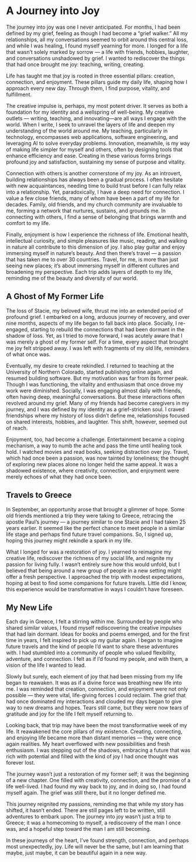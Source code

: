 # A Journey into Joy

The journey into joy was one I never anticipated. For months, I had been defined by my
grief, feeling as though I had become a “grief walker.” All my relationships, all my conversations seemed to orbit
around this central loss, and while I was healing, I found myself yearning for more. I longed for a life that wasn’t
solely marked by sorrow — a life with friends, hobbies, laughter, and conversations unshadowed by grief. I wanted to
rediscover the things that had once brought me joy: teaching, writing, creating.

Life has taught me that joy is rooted in three essential pillars: creation, connection, and enjoyment. These pillars
guide my daily life, shaping how I approach every new day. Through them, I find purpose, vitality, and fulfillment.

The creative impulse is, perhaps, my most potent driver. It serves as both a foundation for my identity and a wellspring
of well-being. My creative outlets — writing, teaching, and innovating—are all ways I engage with the world. When I write,
I seek to unravel the layers of life and deepen my understanding of the world around me. My teaching, particularly in
technology, encompasses web applications, software engineering, and leveraging AI to solve everyday problems.
Innovation, meanwhile, is my way of making life simpler for myself and others, often by designing tools that enhance
efficiency and ease. Creating in these various forms brings profound joy and satisfaction, sustaining my sense of
purpose and vitality.

Connection with others is another cornerstone of my joy. As an introvert, building relationships has always been a
gradual process. I often hesitate with new acquaintances, needing time to build trust before I can fully relax into a
relationship. Yet, paradoxically, I have a deep need for connection. I value a few close friends, many of whom have been
a part of my life for decades. Family, old friends, and my church community are invaluable to me, forming a network that
nurtures, sustains, and grounds me. In connecting with others, I find a sense of belonging that brings warmth and
comfort to my life.

Finally, enjoyment is how I experience the richness of life. Emotional health, intellectual curiosity, and simple
pleasures like music, reading, and walking in nature all contribute to this dimension of joy. I also play guitar and
enjoy immersing myself in nature’s beauty. And then there’s travel — a passion that has taken me to over 30 countries.
Travel, for me, is more than just seeing new places; it’s about immersing myself in different cultures and broadening my
perspective. Each trip adds layers of depth to my life, reminding me of the beauty and diversity of our world.

## A Ghost of My Former Life

The loss of Stacie, my beloved wife, thrust me into an extended period of profound grief. I embarked on a long, arduous
journey of recovery, and over nine months, aspects of my life began to fall back into place. Socially, I re-engaged,
starting to rebuild the connections that had been dormant in the shadow of loss. Yet, as I tried to move forward, I was
acutely aware that I was merely a ghost of my former self. For a time, every aspect that brought me joy felt stripped
away. I was left with fragments of my old life, reminders of what once was.

Eventually, my desire to create rekindled. I returned to teaching at the University of Northern Colorado, started
publishing online again, and resumed building software. But my motivation was far from its former peak. Though I was
functioning, the vitality and enthusiasm that once drove my work were diminished. Socially, I was engaging almost daily
with friends, often having deep, meaningful conversations. But these interactions often revolved around my grief. Many
of my friends had become caregivers in my journey, and I was defined by my identity as a grief-stricken soul. I craved
friendships where my history of loss didn’t define me, relationships focused on shared interests, hobbies, and laughter.
This shift, however, seemed out of reach.

Enjoyment, too, had become a challenge. Entertainment became a coping mechanism, a way to numb the ache and pass the
time until healing took hold. I watched movies and read books, seeking distraction over joy. Travel, which had once been
a passion, was now tainted by loneliness; the thought of exploring new places alone no longer held the same appeal. It
was a shadowed existence, where creativity, connection, and enjoyment were merely echoes of what they had once been.

## Travels to Greece

In September, an opportunity arose that brought a glimmer of hope. Some old friends mentioned a trip they were taking to
Greece, retracing the apostle Paul’s journey — a journey similar to one Stacie and I had taken 25 years earlier. It seemed
like the perfect chance to meet people in a similar life stage and perhaps find future travel companions. So, I signed
up, hoping this journey might rekindle a spark in my life.

What I longed for was a restoration of joy. I yearned to reimagine my creative life, rediscover the richness of my
social life, and reignite my passion for living fully. I wasn’t entirely sure how this would unfold, but I believed that
being around a new group of people in a new setting might offer a fresh perspective. I approached the trip with modest
expectations, hoping at best to find some companions for future travels. Little did I know, this experience would be
transformative in ways I couldn’t have foreseen.

## My New Life

Each day in Greece, I felt a stirring within me. Surrounded by people who shared similar values, I found myself
rediscovering the creative impulses that had lain dormant. Ideas for books and poems emerged, and for the first time in
years, I felt inspired to pick up my guitar again. I began to imagine future travels and the kind of people I’d want to
share these adventures with. I had stumbled into a community of people who valued flexibility, adventure, and
connection. I felt as if I’d found my people, and with them, a vision of the life I wanted to lead.

Slowly but surely, each element of joy that had been missing from my life began to reawaken. It was as if a divine force
was breathing new life into me. I was reminded that creation, connection, and enjoyment were not only possible — they
were vital, life-giving forces I could reclaim. The grief that had once dominated my interactions and clouded my days
began to give way to new dreams and hopes. Tears still came, but they were now tears of gratitude and joy for the life I
felt myself returning to.

Looking back, that trip may have been the most transformative week of my life. It reawakened the core pillars of my
existence. Creating, connecting, and enjoying life became more than distant memories — they were once again realities. My
heart overflowed with new possibilities and fresh enthusiasm. I was stepping out of the shadows, embracing a future that
was rich with potential and filled with the kind of joy I had once thought was forever lost.

The journey wasn’t just a restoration of my former self; it was the beginning of a new chapter. One filled with
creativity, connection, and the promise of a life well-lived. I had found my way back to joy, and in doing so, I had
found myself again. The grief was still there, but it no longer defined me. 

This journey reignited my passions, reminding me that while my story has shifted, it hasn’t ended. There are still pages
left to be written, still adventures to embark upon. The journey into joy wasn’t just a trip to Greece; it was a
homecoming to myself, a rediscovery of the man I once was, and a hopeful step toward the man I am still becoming. 

In these journeys of the heart, I’ve found strength, connection, and perhaps most unexpectedly, joy. Life will never be
the same, but I am learning that maybe, just maybe, it can be beautiful again in a new way.
